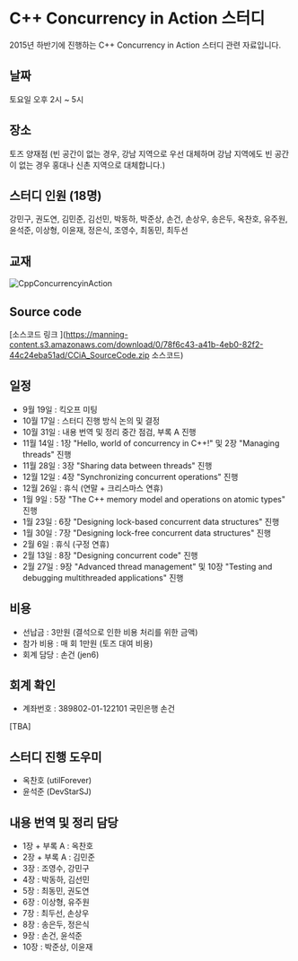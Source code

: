 # C++ Concurrency in Action 스터디

2015년 하반기에 진행하는 C++ Concurrency in Action 스터디 관련 자료입니다.

## 날짜

토요일 오후 2시 ~ 5시

## 장소

토즈 양재점 (빈 공간이 없는 경우, 강남 지역으로 우선 대체하며 강남 지역에도 빈 공간이 없는 경우 홍대나 신촌 지역으로 대체합니다.)

## 스터디 인원 (18명)

강민구, 권도연, 김민준, 김선민, 박동하, 박준상, 손건, 손상우, 송은두, 옥찬호, 유주원, 윤석준, 이상형, 이윤재, 정은식, 조영수, 최동민, 최두선   

## 교재

![CppConcurrencyinAction](https://github.com/CppKorea/CppConcurrencyInAction/blob/master/CppConcurrencyinAction.jpg)

## Source code

[소스코드 링크 ](https://manning-content.s3.amazonaws.com/download/0/78f6c43-a41b-4eb0-82f2-44c24eba51ad/CCiA_SourceCode.zip 소스코드)

## 일정

- 9월 19일 : 킥오프 미팅
- 10월 17일 : 스터디 진행 방식 논의 및 결정
- 10월 31일 : 내용 번역 및 정리 중간 점검, 부록 A 진행
- 11월 14일 : 1장 "Hello, world of concurrency in C++!" 및 2장 "Managing threads" 진행
- 11월 28일 : 3장 "Sharing data between threads" 진행
- 12월 12일 : 4장 "Synchronizing concurrent operations" 진행
- 12월 26일 : 휴식 (연말 + 크리스마스 연휴)
- 1월 9일 : 5장 "The C++ memory model and operations on atomic types" 진행
- 1월 23일 : 6장 "Designing lock-based concurrent data structures" 진행
- 1월 30일 : 7장 "Designing lock-free concurrent data structures" 진행
- 2월 6일 : 휴식 (구정 연휴)
- 2월 13일 : 8장 "Designing concurrent code" 진행
- 2월 27일 : 9장 "Advanced thread management" 및 10장 "Testing and debugging multithreaded applications" 진행

## 비용

- 선납금 : 3만원 (결석으로 인한 비용 처리를 위한 금액)
- 참가 비용 : 매 회 1만원 (토즈 대여 비용)
- 회계 담당 : 손건 (jen6)

## 회계 확인

- 계좌번호 : 389802-01-122101 국민은행 손건

[TBA]

## 스터디 진행 도우미

- 옥찬호 (utilForever)
- 윤석준 (DevStarSJ)

## 내용 번역 및 정리 담당

- 1장 + 부록 A : 옥찬호
- 2장 + 부록 A : 김민준
- 3장 : 조영수, 강민구
- 4장 : 박동하, 김선민
- 5장 : 최동민, 권도연
- 6장 : 이상형, 유주원
- 7장 : 최두선, 손상우
- 8장 : 송은두, 정은식
- 9장 : 손건, 윤석준
- 10장 : 박준상, 이윤재
